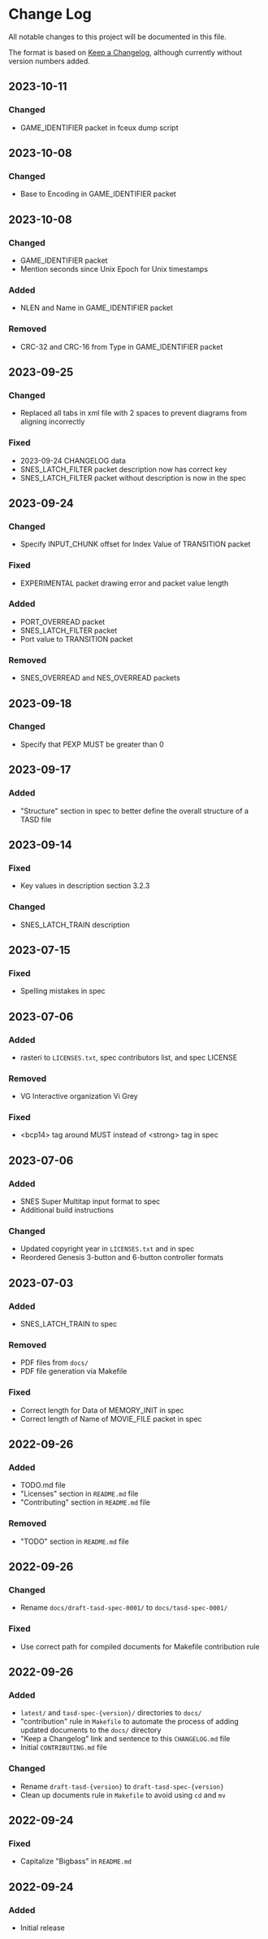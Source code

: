 # Change Log
All notable changes to this project will be documented in this file.

The format is based on [Keep a Changelog](https://keepachangelog.com/en/1.0.0/), although currently without version numbers added.

## 2023-10-11

### Changed
- GAME_IDENTIFIER packet in fceux dump script


## 2023-10-08

### Changed
- Base to Encoding in GAME_IDENTIFIER packet


## 2023-10-08

### Changed
- GAME_IDENTIFIER packet
- Mention seconds since Unix Epoch for Unix timestamps

### Added
- NLEN and Name in GAME_IDENTIFIER packet

### Removed
- CRC-32 and CRC-16 from Type in GAME_IDENTIFIER packet


## 2023-09-25

### Changed
- Replaced all tabs in xml file with 2 spaces to prevent diagrams from aligning incorrectly

### Fixed
- 2023-09-24 CHANGELOG data
- SNES_LATCH_FILTER packet description now has correct key
- SNES_LATCH_FILTER packet without description is now in the spec


## 2023-09-24

### Changed
- Specify INPUT_CHUNK offset for Index Value of TRANSITION packet

### Fixed
- EXPERIMENTAL packet drawing error and packet value length

### Added
- PORT_OVERREAD packet
- SNES_LATCH_FILTER packet
- Port value to TRANSITION packet

### Removed
- SNES_OVERREAD and NES_OVERREAD packets


## 2023-09-18
### Changed
- Specify that PEXP MUST be greater than 0


## 2023-09-17
### Added
- "Structure" section in spec to better define the overall structure of a TASD file


## 2023-09-14
### Fixed
- Key values in description section 3.2.3

### Changed
- SNES_LATCH_TRAIN description


## 2023-07-15
### Fixed
- Spelling mistakes in spec


## 2023-07-06
### Added
- rasteri to `LICENSES.txt`, spec contributors list, and spec LICENSE

### Removed
- VG Interactive organization Vi Grey

### Fixed
- \<bcp14\> tag around MUST instead of \<strong\> tag in spec


## 2023-07-06
### Added
- SNES Super Multitap input format to spec
- Additional build instructions

### Changed
- Updated copyright year in `LICENSES.txt` and in spec
- Reordered Genesis 3-button and 6-button controller formats


## 2023-07-03
### Added
- SNES_LATCH_TRAIN to spec

### Removed
- PDF files from `docs/`
- PDF file generation via Makefile

### Fixed
- Correct length for Data of MEMORY_INIT in spec
- Correct length of Name of MOVIE_FILE packet in spec


## 2022-09-26
### Added
- TODO.md file
- "Licenses" section in `README.md` file
- "Contributing" section in `README.md` file

### Removed
- "TODO" section in `README.md` file


## 2022-09-26
### Changed
- Rename `docs/draft-tasd-spec-0001/` to `docs/tasd-spec-0001/`

### Fixed
- Use correct path for compiled documents for Makefile contribution rule


## 2022-09-26
### Added
- `latest/` and `tasd-spec-{version}/` directories to `docs/`
- "contribution" rule in `Makefile` to automate the process of adding updated documents to the `docs/` directory
- "Keep a Changelog" link and sentence to this `CHANGELOG.md` file
- Initial `CONTRIBUTING.md` file

### Changed
- Rename `draft-tasd-{version}` to `draft-tasd-spec-{version}`
- Clean up documents rule in `Makefile` to avoid using `cd` and `mv`


## 2022-09-24
### Fixed
- Capitalize "Bigbass" in `README.md`


## 2022-09-24
### Added
- Initial release
